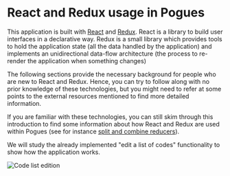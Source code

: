 # React and Redux usage in Pogues

This application is built with [React](https://facebook.github.io/react/) and [Redux](https://github.com/reactjs/redux). React is a library to build user interfaces in a declarative way. Redux is a small library which provides tools to hold the application state (all the data handled by the application) and implements an unidirectional data-flow architecture (the process to re-render the application when something changes)

The following sections provide the necessary background for people who are new to React and Redux. Hence, you can try to follow along with no prior knowledge of these technologies, but you might need to refer at some points to the external resources mentioned to find more detailed information.

If you are familiar with these technologies, you can still skim through this introduction to find some information about how React and Redux are used within Pogues (see for instance [split and combine reducers](/react-redux/reducers-split-combine.md)).

We will study the already implemented "edit a list of codes" functionality to show how the application works.

![Code list edition](../img/code-list-editor.png "Code list edition")


